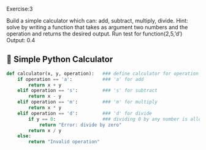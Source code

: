 Exercise:3

Build a simple calculator which can: add, subtract, multiply, divide. Hint: solve by writing a function that takes as argument two numbers and the operation and returns the desired output. Run test for function(2,5,’d’) Output: 0.4

## 🧮 Simple Python Calculator



```python
def calculator(x, y, operation):   ### define calculator for operation
    if operation == 'a':           ### 'a' for add
        return x + y
    elif operation == 's':         ### 's' for subtract
        return x - y
    elif operation == 'm':         ### 'm' for multiply
        return x * y
    elif operation == 'd':         ### 'd' for divide
        if y == 0:                 ### dividing 0 by any number is allowed but any number dividing by 0 is not allowed
            return "Error: divide by zero"
        return x / y
    else:
        return "Invalid operation"
